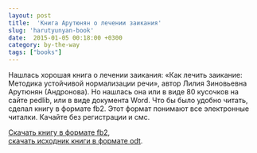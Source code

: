 ```yaml
---
layout: post
title:  'Книга Арутюнян о лечении заикания'
slug: 'harutyunyan-book'
date:  2015-01-05 00:18:00 +0300
category: by-the-way
tags: ["books"]
---
```


Нашлась хорошая книга о лечении заикания: «Как лечить заикание: Методика устойчивой нормализации речи», автор Лилия Зиновьевна Арутюнян (Андронова). Но нашлась она или в виде 80 кусочков на сайте pedlib, или в виде документа Word. Что бы было удобно читать, сделал книгу в формате fb2. Этот формат понимают все электронные читалки. Качайте без регистрации и смс.

[Скачать книгу в формате fb2](http://goo.gl/dRTC1c),  
[скачать исходник книги в формате odt](http://goo.gl/0L7Ema).

